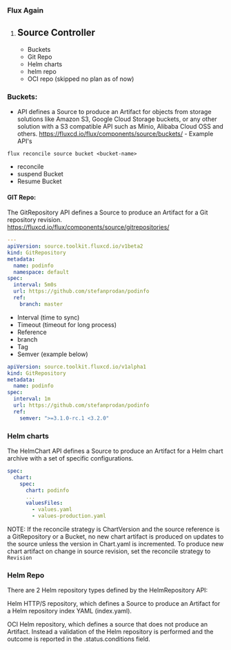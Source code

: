### Flux Again

1. ## Source Controller

    - Buckets
    - Git Repo
    - Helm charts
    - helm repo
    - OCI repo (skipped no plan as of now)
    
### Buckets:
 - API defines a Source to produce an Artifact for objects from storage solutions like Amazon S3, Google Cloud Storage buckets, or any other solution with a S3 compatible API such as Minio, Alibaba Cloud OSS and others.
<https://fluxcd.io/flux/components/source/buckets/> - Example API's

`flux reconcile source bucket <bucket-name>` 

- reconcile
- suspend Bucket
- Resume Bucket

#### GIT Repo:

The GitRepository API defines a Source to produce an Artifact for a Git repository revision.
<https://fluxcd.io/flux/components/source/gitrepositories/>

```yaml
---
apiVersion: source.toolkit.fluxcd.io/v1beta2
kind: GitRepository
metadata:
  name: podinfo
  namespace: default
spec:
  interval: 5m0s
  url: https://github.com/stefanprodan/podinfo
  ref:
    branch: master
```

- Interval (time to sync)
- Timeout (timeout for long process)
- Reference
- branch
- Tag
- Semver (example below)


```yaml
apiVersion: source.toolkit.fluxcd.io/v1alpha1
kind: GitRepository
metadata:
  name: podinfo
spec:
  interval: 1m
  url: https://github.com/stefanprodan/podinfo
  ref:
    semver: ">=3.1.0-rc.1 <3.2.0"
```

### Helm charts

The HelmChart API defines a Source to produce an Artifact for a Helm chart archive with a set of specific configurations.

```yaml
spec:
  chart:
    spec:
      chart: podinfo
      ...
      valuesFiles:
        - values.yaml
        - values-production.yaml
```
NOTE: If the reconcile strategy is ChartVersion and the source reference is a GitRepository or a Bucket, no new chart artifact is produced on updates to the source unless the version in Chart.yaml is incremented. To produce new chart artifact on change in source revision, set the reconcile strategy to `Revision`


### Helm Repo 

There are 2 Helm repository types defined by the HelmRepository API:

Helm HTTP/S repository, which defines a Source to produce an Artifact for a Helm repository index YAML (index.yaml).

OCI Helm repository, which defines a source that does not produce an Artifact. Instead a validation of the Helm repository is performed and the outcome is reported in the .status.conditions field.


